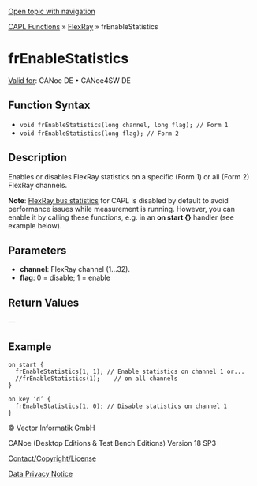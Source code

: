 [Open topic with navigation](../../../../../CANoeDEFamily.htm#Topics/CAPLFunctions/FlexRay/Functions/CAPLfunctionFREnableStatistics.md)

[CAPL Functions](../../CAPLfunctions.md) » [FlexRay](../CAPLfunctionsFlexrayOverview.md) » frEnableStatistics

# frEnableStatistics

[Valid for](../../../Shared/FeatureAvailability.md): CANoe DE • CANoe4SW DE

## Function Syntax

- `void frEnableStatistics(long channel, long flag); // Form 1`
- `void frEnableStatistics(long flag); // Form 2`

## Description

Enables or disables FlexRay statistics on a specific (Form 1) or all (Form 2) FlexRay channels.

**Note**: [FlexRay bus statistics](../CAPLfunctionsFlexrayOverview.md#BMBusStatistics) for CAPL is disabled by default to avoid performance issues while measurement is running. However, you can enable it by calling these functions, e.g. in an **on start {}** handler (see example below).

## Parameters

- **channel**: FlexRay channel (1…32).
- **flag**: 0 = disable; 1 = enable

## Return Values

—

## Example

```plaintext
on start {
  frEnableStatistics(1, 1); // Enable statistics on channel 1 or...
  //frEnableStatistics(1);    // on all channels
}

on key ‘d’ {
  frEnableStatistics(1, 0); // Disable statistics on channel 1
}
```

© Vector Informatik GmbH

CANoe (Desktop Editions & Test Bench Editions) Version 18 SP3

[Contact/Copyright/License](../../../Shared/ContactCopyrightLicense.md)

[Data Privacy Notice](https://www.vector.com/int/en/company/get-info/privacy-policy/)